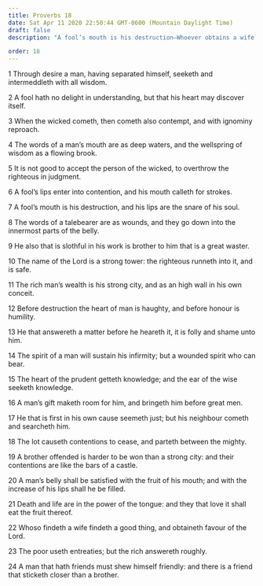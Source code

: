```yaml
---
title: Proverbs 18
date: Sat Apr 11 2020 22:50:44 GMT-0600 (Mountain Daylight Time)
draft: false
description: "A fool’s mouth is his destruction—Whoever obtains a wife obtains a good thing—A man who has friends must show himself friendly."

order: 18
---
```

    
1 Through desire a man, having separated himself, seeketh and intermeddleth with all wisdom.

2 A fool hath no delight in understanding, but that his heart may discover itself.

3 When the wicked cometh, then cometh also contempt, and with ignominy reproach.

4 The words of a man’s mouth are as deep waters, and the wellspring of wisdom as a flowing brook.

5 It is not good to accept the person of the wicked, to overthrow the righteous in judgment.

6 A fool’s lips enter into contention, and his mouth calleth for strokes.

7 A fool’s mouth is his destruction, and his lips are the snare of his soul.

8 The words of a talebearer are as wounds, and they go down into the innermost parts of the belly.

9 He also that is slothful in his work is brother to him that is a great waster.

10 The name of the Lord is a strong tower: the righteous runneth into it, and is safe.

11 The rich man’s wealth is his strong city, and as an high wall in his own conceit.

12 Before destruction the heart of man is haughty, and before honour is humility.

13 He that answereth a matter before he heareth it, it is folly and shame unto him.

14 The spirit of a man will sustain his infirmity; but a wounded spirit who can bear.

15 The heart of the prudent getteth knowledge; and the ear of the wise seeketh knowledge.

16 A man’s gift maketh room for him, and bringeth him before great men.

17 He that is first in his own cause seemeth just; but his neighbour cometh and searcheth him.

18 The lot causeth contentions to cease, and parteth between the mighty.

19 A brother offended is harder to be won than a strong city: and their contentions are like the bars of a castle.

20 A man’s belly shall be satisfied with the fruit of his mouth; and with the increase of his lips shall he be filled.

21 Death and life are in the power of the tongue: and they that love it shall eat the fruit thereof.

22 Whoso findeth a wife findeth a good thing, and obtaineth favour of the Lord.

23 The poor useth entreaties; but the rich answereth roughly.

24 A man that hath friends must shew himself friendly: and there is a friend that sticketh closer than a brother.
